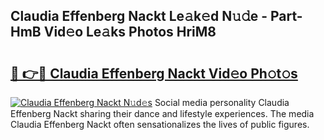 ## Claudia Effenberg Nackt Le𝚊k𝚎d N𝚞𝚍e - Part-HmB Vid𝚎o Le𝚊ks Photos HriM8

# <h2><a href="http://fba9lk7.evod.top/?m=Claudia+Effenberg+Nackt">🔗 👉🔴 Claudia Effenberg Nackt Vid𝚎o Ph𝚘t𝚘s</a></h2>

[![Claudia Effenberg Nackt N𝚞d𝚎s](https://i.imgur.com/8V9OHl7.gif)](http://fba9lk7.evod.top/?m=Claudia+Effenberg+Nackt)
Social media personality Claudia Effenberg Nackt sharing their dance and lifestyle experiences. The media Claudia Effenberg Nackt often sensationalizes the lives of public figures. 
